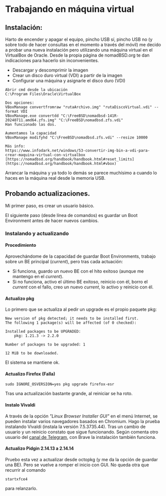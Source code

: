 # Trabajando en máquina virtual

## Instalación: 

Harto de encender y apagar el equipo, pincho USB sí, pincho USB no (y sobre todo de hacer consultas en el momento a través del móvil) me decido a probar una nueva instalación pero utilizando una máquina virtual en el VirtualBox de Oracle.
Desde la propia página de nomadBSD.org te dan indicaciones para hacerlo sin inconvenientes.
* Descargar y descomprimir la imagen
* Crear un disco duro virtual (VDI) a partir de la imagen
* Configurar una máquina y asignarle el disco duro (VDI)

```
Abrir cmd desde la ubicación 
C:\Program Files\Oracle\VirtualBox

Dos opciones:  
VBoxManage convertfromraw "rutaArchivo.img" "rutaDiscoVirtual.vdi" --format VDI
VBoxManage.exe convertdd "C:\FreeBSD\nomadbsd-141R-20240711.amd64.zfs.img" "C:\FreeBSD\nomadbsd.zfs.vdi"
Han funcionado las dos. 

Aumentamos la capacidad  
VBoxManage modifyhd "C:\FreeBSD\nomadbsd.zfs.vdi" --resize 10000

Más info:  
https://www.infodark.net/windows/53-convertir-img-bin-a-vdi-para-crear-maquina-virtual-con-virtualbox  
[https://nomadbsd.org/handbook/handbook.html#reset_limits](https://nomadbsd.org/handbook/handbook.html#vbox)
```

Arrancar la máquina y ya todo lo demás se parece muchísimo a cuando lo haces en la máquina real desde la memoria USB.

## Probando actualizaciones.

Mi primer paso, es crear un usuario básico.

El siguiente paso (desde línea de comandos) es guardar un  Boot Environment antes de hacer nuevos cambios.


### Instalando y actualizando

#### Procedimiento

Aprovechándome de la capacidad de guardar Boot Environments, trabajo sobre un BE principal (_current_), pero tras cada actuación:
* Si funciona, guardo un nuevo BE con el hito exitoso (aunque me mantengo en el _current_).
* Si no funciona, activo el último BE exitoso, reinicio con él, borro el _current_ con el fallo, creo un nuevo _current_, lo activo y reinicio con él. 

#### Actualizo pkg

Lo primero que se actualiza al pedir un upgrade es el propio paquete pkg:
```
New version of pkg detected; it needs to be installed first.
The following 1 package(s) will be affected (of 0 checked):

Installed packages to be UPGRADED:
	pkg: 1.21.3 -> 2.2.0

Number of packages to be upgraded: 1

12 MiB to be downloaded.
```
El sistema se mantiene ok. 


#### Actualizo Firefox (Falla)
```
sudo IGNORE_OSVERSION=yes pkg upgrade firefox-esr
```

Tras una actualización bastante grande, al reiniciar se ha roto.


#### Instalo Vivaldi

A través de la opción _"Linux Browser Installer GUI"_ en el menú Internet, se pueden instalar varios navegadores basados en Chromium.
Hago la prueba instalando Vivaldi (instala la versión 7.5.3735.44). Tras un cambio de usuario y un reinicio constato que sigue funcionando.
Según comenta otro usuario del [canal de Telegram](https://t.me/NomadBSD), con Brave la instalación también funciona. 


#### Actualizo Pidgin 2.14.13 a 2.14.14

Pruebo esta vez a actualizar desde octopkg (y me da la opción de guardar una BE). 
Pero se vuelve a romper el inicio con GUI. 
No queda otra que recurrir al comando 
```
startxfce4
```
para relanzarlo. 
